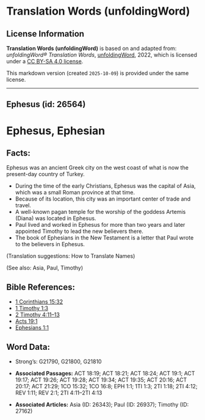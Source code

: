 # Translation Words (unfoldingWord)

## License Information

**Translation Words (unfoldingWord)** is based on and adapted from: _unfoldingWord® Translation Words_, [unfoldingWord](https://unfoldingword.org/utw), 2022, which is licensed under a [CC BY-SA 4.0 license](https://creativecommons.org/licenses/by-sa/4.0/legalcode.en).

This markdown version (created `2025-10-09`) is provided under the same license.



--------------------------------

## Ephesus (id: 26564)

Ephesus, Ephesian
=================

Facts:
------

Ephesus was an ancient Greek city on the west coast of what is now the present\-day country of Turkey.

* During the time of the early Christians, Ephesus was the capital of Asia, which was a small Roman province at that time.
* Because of its location, this city was an important center of trade and travel.
* A well\-known pagan temple for the worship of the goddess Artemis (Diana) was located in Ephesus.
* Paul lived and worked in Ephesus for more than two years and later appointed Timothy to lead the new believers there.
* The book of Ephesians in the New Testament is a letter that Paul wrote to the believers in Ephesus.

(Translation suggestions: How to Translate Names)

(See also: Asia, Paul, Timothy)

Bible References:
-----------------

* [1 Corinthians 15:32](https://ref.ly/1Cor15:32)
* [1 Timothy 1:3](https://ref.ly/1Tim1:3)
* [2 Timothy 4:11–13](https://ref.ly/2Tim4:11-2Tim4:13)
* [Acts 19:1](https://ref.ly/Acts19:1)
* [Ephesians 1:1](https://ref.ly/Eph1:1)

Word Data:
----------

* Strong’s: G21790, G21800, G21810

* **Associated Passages:** ACT 18:19; ACT 18:21; ACT 18:24; ACT 19:1; ACT 19:17; ACT 19:26; ACT 19:28; ACT 19:34; ACT 19:35; ACT 20:16; ACT 20:17; ACT 21:29; 1CO 15:32; 1CO 16:8; EPH 1:1; 1TI 1:3; 2TI 1:18; 2TI 4:12; REV 1:11; REV 2:1; 2TI 4:11–2TI 4:13
* **Associated Articles:** Asia (ID: 26343); Paul (ID: 26937); Timothy (ID: 27162)

